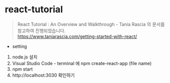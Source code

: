 # react-tutorial
> React Tutorial : An Overview and Walkthrough - Tania Rascia 의 문서를 참고하여 진행되었습니다. <br/>
> https://www.taniarascia.com/getting-started-with-react/

* setting 
1. node.js 설치 
2. Visual Studio Code - terminal 에 npm create-react-app (file name)
3. npm start 
4. http://localhost:3030 확인하기  
